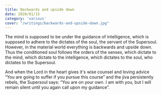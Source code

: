 ```yaml
---
title: Backwards and upside down
date: 2020/01/15
category: 'various'
cover: "/writings/backwards-and-upside-down.jpg"
---
```


The mind is supposed to be under the guidance of intelligence, which is supposed to adhere to the dictates of the soul, the servant of the Supersoul. However, in the material world everything is backwards and upside down. Thus the conditioned soul follows the orders of the senses, which dictate to the mind, which dictate to the intelligence, which dictates to the soul, who dictates to the Supersoul.

And when the Lord in the heart gives it's wise counsel and loving advice “You are going to suffer if you pursue this course” and the jiva persistently rebels, the Supersoul says: “You are on your own. I am with you, but I will remain silent until you again call upon my guidance”.
